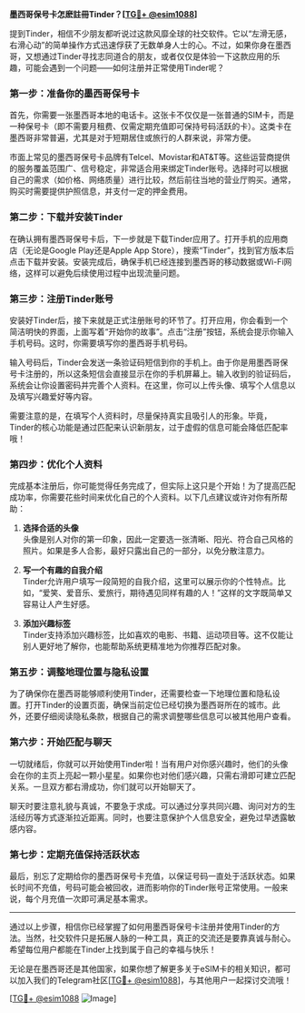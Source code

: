 **墨西哥保号卡怎麽註冊Tinder？[[TG💪+ @esim1088](https://t.me/s/esim1088)]**

提到Tinder，相信不少朋友都听说过这款风靡全球的社交软件。它以“左滑无感，右滑心动”的简单操作方式迅速俘获了无数单身人士的心。不过，如果你身在墨西哥，又想通过Tinder寻找志同道合的朋友，或者仅仅是体验一下这款应用的乐趣，可能会遇到一个问题——如何注册并正常使用Tinder呢？

### **第一步：准备你的墨西哥保号卡**

首先，你需要一张墨西哥本地的电话卡。这张卡不仅仅是一张普通的SIM卡，而是一种保号卡（即不需要月租费、仅需定期充值即可保持号码活跃的卡）。这类卡在墨西哥非常普遍，尤其是对于短期居住或旅行的人群来说，非常方便。

市面上常见的墨西哥保号卡品牌有Telcel、Movistar和AT&T等。这些运营商提供的服务覆盖范围广、信号稳定，非常适合用来绑定Tinder账号。选择时可以根据自己的需求（如价格、网络质量）进行比较，然后前往当地的营业厅购买。通常，购买时需要提供护照信息，并支付一定的押金费用。

### **第二步：下载并安装Tinder**

在确认拥有墨西哥保号卡后，下一步就是下载Tinder应用了。打开手机的应用商店（无论是Google Play还是Apple App Store），搜索“Tinder”，找到官方版本后点击下载并安装。安装完成后，确保手机已经连接到墨西哥的移动数据或Wi-Fi网络，这样可以避免后续使用过程中出现流量问题。

### **第三步：注册Tinder账号**

安装好Tinder后，接下来就是正式注册账号的环节了。打开应用，你会看到一个简洁明快的界面，上面写着“开始你的故事”。点击“注册”按钮，系统会提示你输入手机号码。这时，你需要填写你的墨西哥手机号码。

输入号码后，Tinder会发送一条验证码短信到你的手机上。由于你是用墨西哥保号卡注册的，所以这条短信会直接显示在你的手机屏幕上。输入收到的验证码后，系统会让你设置密码并完善个人资料。在这里，你可以上传头像、填写个人信息以及填写兴趣爱好等内容。

需要注意的是，在填写个人资料时，尽量保持真实且吸引人的形象。毕竟，Tinder的核心功能是通过匹配来认识新朋友，过于虚假的信息可能会降低匹配率哦！

### **第四步：优化个人资料**

完成基本注册后，你可能觉得任务完成了，但实际上这只是个开始！为了提高匹配成功率，你需要花些时间来优化自己的个人资料。以下几点建议或许对你有所帮助：

1. **选择合适的头像**  
   头像是别人对你的第一印象，因此一定要选一张清晰、阳光、符合自己风格的照片。如果是多人合影，最好只露出自己的一部分，以免分散注意力。

2. **写一个有趣的自我介绍**  
   Tinder允许用户填写一段简短的自我介绍，这里可以展示你的个性特点。比如，“爱笑、爱音乐、爱旅行，期待遇见同样有趣的人！”这样的文字既简单又容易让人产生好感。

3. **添加兴趣标签**  
   Tinder支持添加兴趣标签，比如喜欢的电影、书籍、运动项目等。这不仅能让别人更好地了解你，也能帮助系统更精准地为你推荐匹配对象。

### **第五步：调整地理位置与隐私设置**

为了确保你在墨西哥能够顺利使用Tinder，还需要检查一下地理位置和隐私设置。打开Tinder的设置页面，确保当前定位已经切换为墨西哥所在的城市。此外，还要仔细阅读隐私条款，根据自己的需求调整哪些信息可以被其他用户查看。

### **第六步：开始匹配与聊天**

一切就绪后，你就可以开始使用Tinder啦！当有用户对你感兴趣时，他们的头像会在你的主页上亮起一颗小星星。如果你也对他们感兴趣，只需右滑即可建立匹配关系。一旦双方都右滑成功，你们就可以开始聊天了。

聊天时要注意礼貌与真诚，不要急于求成。可以通过分享共同兴趣、询问对方的生活经历等方式逐渐拉近距离。同时，也要注意保护个人信息安全，避免过早透露敏感内容。

### **第七步：定期充值保持活跃状态**

最后，别忘了定期给你的墨西哥保号卡充值，以保证号码一直处于活跃状态。如果长时间不充值，号码可能会被回收，进而影响你的Tinder账号正常使用。一般来说，每个月充值一次即可满足基本需求。

---

通过以上步骤，相信你已经掌握了如何用墨西哥保号卡注册并使用Tinder的方法。当然，社交软件只是拓展人脉的一种工具，真正的交流还是要靠真诚与耐心。希望每位用户都能在Tinder上找到属于自己的幸福与快乐！

无论是在墨西哥还是其他国家，如果你想了解更多关于eSIM卡的相关知识，都可以加入我们的Telegram社区[[TG💪+ @esim1088](https://t.me/s/esim1088)]，与其他用户一起探讨交流哦！

[[TG💪+ @esim1088](https://t.me/s/esim1088) ![Image](https://i.postimg.cc/4NQfJmqS/Snipaste-2025-05-13-00-14-12.png)]